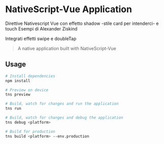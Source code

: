 # NativeScript-Vue Application

Direttive Nativescript Vue con effetto shadow -stile card per intenderci- e touch
Esempi di Alexander Ziskind 

Integrati effetti swipe e doubleTap

> A native application built with NativeScript-Vue

## Usage

``` bash
# Install dependencies
npm install

# Preview on device
tns preview

# Build, watch for changes and run the application
tns run

# Build, watch for changes and debug the application
tns debug <platform>

# Build for production
tns build <platform> --env.production

```
